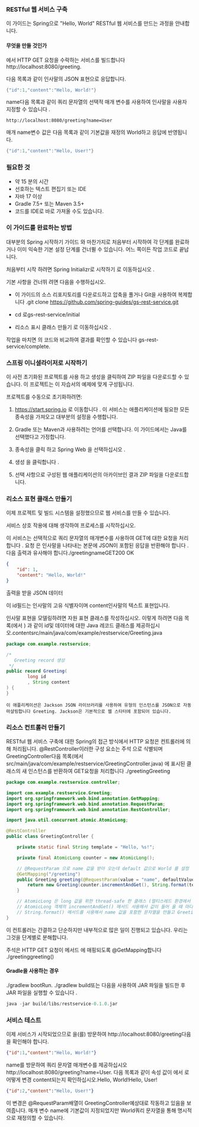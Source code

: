 ### RESTful 웹 서비스 구축
이 가이드는 Spring으로 "Hello, World" RESTful 웹 서비스를 만드는 과정을 안내합니다.

#### 무엇을 만들 것인가
에서 HTTP GET 요청을 수락하는 서비스를 빌드합니다 http://localhost:8080/greeting.


다음 목록과 같이 인사말의 JSON 표현으로 응답합니다.
```java
{"id":1,"content":"Hello, World!"}
```

name다음 목록과 같이 쿼리 문자열의 선택적 매개 변수를 사용하여 인사말을 사용자 지정할 수 있습니다 .
```
http://localhost:8080/greeting?name=User
```

매개 name변수 값은 다음 목록과 같이 기본값을 재정의 World하고 응답에 반영됩니다.
```java
{"id":1,"content":"Hello, User!"}
```

### 필요한 것
* 약 15 분의 시간
* 선호하는 텍스트 편집기 또는 IDE
* 자바 17 이상
* Gradle 7.5+ 또는 Maven 3.5+
* 코드를 IDE로 바로 가져올 수도 있습니다.


### 이 가이드를 완료하는 방법
대부분의 Spring 시작하기 가이드 와 마찬가지로 처음부터 시작하여 각 단계를 완료하거나 이미 익숙한 기본 설정 단계를 건너뛸 수 있습니다. 어느 쪽이든 작업 코드로 끝납니다.

처음부터 시작 하려면 Spring Initializr로 시작하기 로 이동하십시오 .

기본 사항을 건너뛰 려면 다음을 수행하십시오.

* 이 가이드의 소스 리포지토리를 다운로드하고 압축을 풀거나 Git을 사용하여 복제합니다 .git clone https://github.com/spring-guides/gs-rest-service.git

* cd 로gs-rest-service/initial

* 리소스 표시 클래스 만들기 로 이동하십시오 .

작업을 마치면 의 코드와 비교하여 결과를 확인할 수 있습니다 gs-rest-service/complete.
### 스프링 이니셜라이저로 시작하기
이 사전 초기화된 프로젝트를 사용 하고 생성을 클릭하여 ZIP 파일을 다운로드할 수 있습니다. 이 프로젝트는 이 자습서의 예제에 맞게 구성됩니다.

프로젝트를 수동으로 초기화하려면:

1. https://start.spring.io 로 이동합니다 . 이 서비스는 애플리케이션에 필요한 모든 종속성을 가져오고 대부분의 설정을 수행합니다.

2. Gradle 또는 Maven과 사용하려는 언어를 선택합니다. 이 가이드에서는 Java를 선택했다고 가정합니다.

3. 종속성을 클릭 하고 Spring Web 을 선택하십시오 .

4. 생성 을 클릭합니다 .

5. 선택 사항으로 구성된 웹 애플리케이션의 아카이브인 결과 ZIP 파일을 다운로드합니다.

### 리소스 표현 클래스 만들기
이제 프로젝트 및 빌드 시스템을 설정했으므로 웹 서비스를 만들 수 있습니다.

서비스 상호 작용에 대해 생각하여 프로세스를 시작하십시오.

이 서비스는 선택적으로 쿼리 문자열의 매개변수를 사용하여 GET에 대한 요청을 처리합니다 . 요청 은 인사말을 나타내는 본문에 JSON이 포함된 응답을 반환해야 합니다 . 다음 출력과 유사해야 합니다./greetingnameGET200 OK
```json
{
    "id": 1,
    "content": "Hello, World!"
}
```
출력을 받을 JSON 데이터

이 id필드는 인사말의 고유 식별자이며 content인사말의 텍스트 표현입니다.

인사말 표현을 모델링하려면 자원 표현 클래스를 작성하십시오. 이렇게 하려면 다음 목록(에서 ) 과 같이 id및 데이터에 대한 Java 레코드 클래스를 제공하십시오.contentsrc/main/java/com/example/restservice/Greeting.java
```java
package com.example.restservice;

/*
   Greeting record 생성
 */
public record Greeting(
        long id
        , String content
) {
}

```

```
이 애플리케이션은 Jackson JSON 라이브러리를 사용하여 유형의 인스턴스를 JSON으로 자동 마샬링합니다 Greeting. Jackson은 기본적으로 웹 스타터에 포함되어 있습니다.
```


### 리소스 컨트롤러 만들기
RESTful 웹 서비스 구축에 대한 Spring의 접근 방식에서 HTTP 요청은 컨트롤러에 의해 처리됩니다. @RestController이러한 구성 요소는 주석 으로 식별되며 GreetingController다음 목록(에서 src/main/java/com/example/restservice/GreetingController.java) 에 표시된 클래스의 새 인스턴스를 반환하여 GET요청을 처리합니다 ./greetingGreeting

``` java
package com.example.restservice.controller;

import com.example.restservice.Greeting;
import org.springframework.web.bind.annotation.GetMapping;
import org.springframework.web.bind.annotation.RequestParam;
import org.springframework.web.bind.annotation.RestController;

import java.util.concurrent.atomic.AtomicLong;

@RestController
public class GreetingController {

    private static final String template = "Hello, %s!";

    private final AtomicLong counter = new AtomicLong();

    // @RequestParam 으로 name 값을 받아 오는데 default 값으로 World 를 설정
    @GetMapping("/greeting")
    public Greeting greeting(@RequestParam(value = "name", defaultValue = "World") String name) {
        return new Greeting(counter.incrementAndGet(), String.format(template, name));
    }

    // AtomicLong 은 long 값을 위한 thread-safe 한 클래스 (멀티스레드 환경에서 주로 사용)
    // AtomicLong 객체의 incrementAndGet() 메서드 사용해서 값이 들어 올 때 마다 counter를 1씩 올린다.
    // String.format() 메서드를 사용해서 name 값을 포함한 문자열을 만들고 Greeting 객체를 생성해서 반환한다.
}
```

이 컨트롤러는 간결하고 단순하지만 내부적으로 많은 일이 진행되고 있습니다. 우리는 그것을 단계별로 분해합니다.

주석은 HTTP GET 요청이 메서드 에 매핑되도록 @GetMapping합니다 ./greetinggreeting()

#### Gradle을 사용하는 경우
./gradlew bootRun. ./gradlew build또는 다음을 사용하여 JAR 파일을 빌드한 후 JAR 파일을 실행할 수 있습니다 .
```gradle
java -jar build/libs/restservice-0.1.0.jar
```

### 서비스 테스트
이제 서비스가 시작되었으므로 을(를) 방문하여 http://localhost:8080/greeting다음을 확인해야 합니다.

```json
{"id":1,"content":"Hello, World!"}
``` 
name를 방문하여 쿼리 문자열 매개변수를 제공하십시오 http://localhost:8080/greeting?name=User. 다음 목록과 같이 속성 값이 에서 로 어떻게 변경 content되는지 확인하십시오.Hello, World!Hello, User!
```json
{"id":2,"content":"Hello, User!"}
```

이 변경은 @RequestParam배열이 GreetingController예상대로 작동하고 있음을 보여줍니다. 매개 변수 name에 기본값이 지정되었지만 World쿼리 문자열을 통해 명시적으로 재정의할 수 있습니다.

